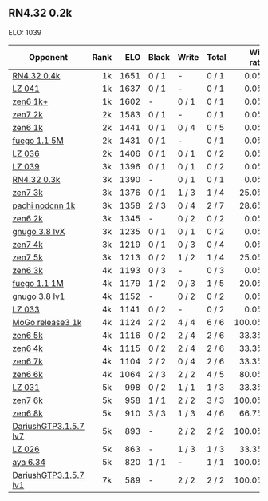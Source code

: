 ## RN4.32 0.2k ##

ELO: 1039

Opponent | Rank | ELO | Black | Write | Total | Win rate
---------|-----:|----:|-------|-------|-------|-------:
[RN4.32 0.4k](RN4.32%200.4k.md) | 1k | 1651 | 0 / 1 | - | 0 / 1 | 0.0%
[LZ 041](LZ%20041.md) | 1k | 1637 | 0 / 1 | - | 0 / 1 | 0.0%
[zen6 1k+](zen6%201k+.md) | 1k | 1602 | - | 0 / 1 | 0 / 1 | 0.0%
[zen7 2k](zen7%202k.md) | 2k | 1583 | 0 / 1 | - | 0 / 1 | 0.0%
[zen6 1k](zen6%201k.md) | 2k | 1441 | 0 / 1 | 0 / 4 | 0 / 5 | 0.0%
[fuego 1.1 5M](fuego%201.1%205M.md) | 2k | 1431 | 0 / 1 | - | 0 / 1 | 0.0%
[LZ 036](LZ%20036.md) | 2k | 1406 | 0 / 1 | 0 / 1 | 0 / 2 | 0.0%
[LZ 039](LZ%20039.md) | 3k | 1396 | 0 / 1 | 0 / 1 | 0 / 2 | 0.0%
[RN4.32 0.3k](RN4.32%200.3k.md) | 3k | 1390 | - | 0 / 1 | 0 / 1 | 0.0%
[zen7 3k](zen7%203k.md) | 3k | 1376 | 0 / 1 | 1 / 3 | 1 / 4 | 25.0%
[pachi nodcnn 1k](pachi%20nodcnn%201k.md) | 3k | 1358 | 2 / 3 | 0 / 4 | 2 / 7 | 28.6%
[zen6 2k](zen6%202k.md) | 3k | 1345 | - | 0 / 2 | 0 / 2 | 0.0%
[gnugo 3.8 lvX](gnugo%203.8%20lvX.md) | 3k | 1235 | 0 / 1 | 0 / 1 | 0 / 2 | 0.0%
[zen7 4k](zen7%204k.md) | 3k | 1219 | 0 / 1 | 0 / 3 | 0 / 4 | 0.0%
[zen7 5k](zen7%205k.md) | 3k | 1213 | 0 / 2 | 1 / 2 | 1 / 4 | 25.0%
[zen6 3k](zen6%203k.md) | 4k | 1193 | 0 / 3 | - | 0 / 3 | 0.0%
[fuego 1.1 1M](fuego%201.1%201M.md) | 4k | 1179 | 1 / 2 | 0 / 3 | 1 / 5 | 20.0%
[gnugo 3.8 lv1](gnugo%203.8%20lv1.md) | 4k | 1152 | - | 0 / 2 | 0 / 2 | 0.0%
[LZ 033](LZ%20033.md) | 4k | 1141 | 0 / 2 | - | 0 / 2 | 0.0%
[MoGo release3 1k](MoGo%20release3%201k.md) | 4k | 1124 | 2 / 2 | 4 / 4 | 6 / 6 | 100.0%
[zen6 5k](zen6%205k.md) | 4k | 1116 | 0 / 2 | 2 / 4 | 2 / 6 | 33.3%
[zen6 4k](zen6%204k.md) | 4k | 1115 | 0 / 2 | 2 / 4 | 2 / 6 | 33.3%
[zen6 7k](zen6%207k.md) | 4k | 1104 | 2 / 2 | 0 / 4 | 2 / 6 | 33.3%
[zen6 6k](zen6%206k.md) | 4k | 1064 | 2 / 3 | 2 / 2 | 4 / 5 | 80.0%
[LZ 031](LZ%20031.md) | 5k | 998 | 0 / 2 | 1 / 1 | 1 / 3 | 33.3%
[zen7 6k](zen7%206k.md) | 5k | 958 | 1 / 1 | 2 / 2 | 3 / 3 | 100.0%
[zen6 8k](zen6%208k.md) | 5k | 910 | 3 / 3 | 1 / 3 | 4 / 6 | 66.7%
[DariushGTP3.1.5.7 lv7](DariushGTP3.1.5.7%20lv7.md) | 5k | 893 | - | 2 / 2 | 2 / 2 | 100.0%
[LZ 026](LZ%20026.md) | 5k | 863 | - | 1 / 3 | 1 / 3 | 33.3%
[aya 6.34](aya%206.34.md) | 5k | 820 | 1 / 1 | - | 1 / 1 | 100.0%
[DariushGTP3.1.5.7 lv1](DariushGTP3.1.5.7%20lv1.md) | 7k | 589 | - | 2 / 2 | 2 / 2 | 100.0%
